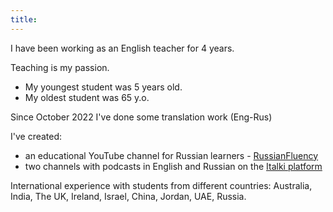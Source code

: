 ```yaml
---
title: 
---
```


I have been working as an English teacher for 4 years. 

Teaching is my passion. 

<!--### 
I'm native Russian speaker. I also teach Russian as a foreign language. 
-->
- My youngest student was 5 years old.
- My oldest student was 65 y.o.
  
Since October 2022 I've done some translation work (Eng-Rus)

I've created:
- an educational YouTube channel for Russian learners - [RussianFluency](https://www.youtube.com/channel/UCwelZhvjtwLwSSil7Evyo5Q/)
- two channels with podcasts in English and Russian on the [Italki platform](5-dollar-bonus.saraguseinova.com)
  
International experience with students from different countries: Australia, India, The UK, Ireland, Israel, China, Jordan, UAE, Russia.



